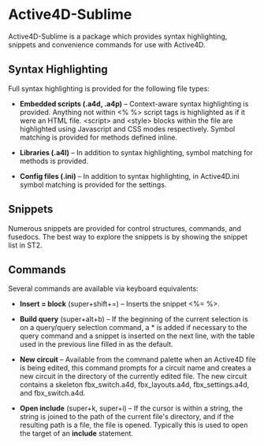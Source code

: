 Active4D-Sublime
================

Active4D-Sublime is a package which provides syntax highlighting, snippets and convenience commands for use with Active4D.

## Syntax Highlighting
Full syntax highlighting is provided for the following file types:

* **Embedded scripts (.a4d, .a4p)** – Context-aware syntax highlighting is provided. Anything not within <% %> script tags is highlighted as if it were an HTML file. \<script\> and \<style\> blocks within the file are highlighted using Javascript and CSS modes respectively. Symbol matching is provided for methods defined inline.

* **Libraries (.a4l)** – In addition to syntax highlighting, symbol matching for methods is provided.

* **Config files (.ini)** – In addition to syntax highlighting, in Active4D.ini symbol matching is provided for the settings.

## Snippets
Numerous snippets are provided for control structures, commands, and fusedocs. The best way to explore the snippets is by showing the snippet list in ST2.

## Commands
Several commands are available via keyboard equivalents:

* **Insert = block** (super+shift+=) – Inserts the snippet <%= %>.

* **Build query** (super+alt+b) – If the beginning of the current selection is on a query/query selection command, a * is added if necessary to the query command and a snippet is inserted on the next line, with the table used in the previous line filled in as the default.

* **New circuit** – Available from the command palette when an Active4D file is being edited, this command prompts for a circuit name and creates a new circuit in the directory of the currently edited file. The new circuit contains a skeleton fbx_switch.a4d, fbx_layouts.a4d, fbx_settings.a4d, and fbx_switch.a4d.

* **Open include** (super+k, super+i) – If the cursor is within a string, the string is joined to the path of the current file's directory, and if the resulting path is a file, the file is opened. Typically this is used to open the target of an **include** statement.

